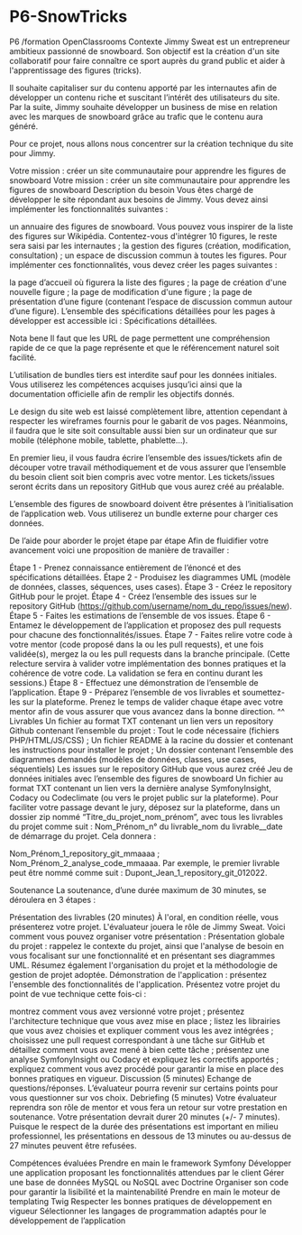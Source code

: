 # P6-SnowTricks
P6 /formation OpenClassrooms
Contexte
Jimmy Sweat est un entrepreneur ambitieux passionné de snowboard. Son objectif est la création d'un site collaboratif pour faire connaître ce sport auprès du grand public et aider à l'apprentissage des figures (tricks).

Il souhaite capitaliser sur du contenu apporté par les internautes afin de développer un contenu riche et suscitant l’intérêt des utilisateurs du site. Par la suite, Jimmy souhaite développer un business de mise en relation avec les marques de snowboard grâce au trafic que le contenu aura généré.

Pour ce projet, nous allons nous concentrer sur la création technique du site pour Jimmy.

Votre mission : créer un site communautaire pour apprendre les figures de snowboard
Votre mission : créer un site communautaire pour apprendre les figures de snowboard
Description du besoin
Vous êtes chargé de développer le site répondant aux besoins de Jimmy. Vous devez ainsi implémenter les fonctionnalités suivantes : 

un annuaire des figures de snowboard. Vous pouvez vous inspirer de la liste des figures sur Wikipédia. Contentez-vous d'intégrer 10 figures, le reste sera saisi par les internautes ;
la gestion des figures (création, modification, consultation) ;
un espace de discussion commun à toutes les figures.
Pour implémenter ces fonctionnalités, vous devez créer les pages suivantes :

la page d’accueil où figurera la liste des figures ; 
la page de création d'une nouvelle figure ;
la page de modification d'une figure ;
la page de présentation d’une figure (contenant l’espace de discussion commun autour d’une figure).
L’ensemble des spécifications détaillées pour les pages à développer est accessible ici : Spécifications détaillées.

Nota bene
Il faut que les URL de page permettent une compréhension rapide de ce que la page représente et que le référencement naturel soit facilité.

L’utilisation de bundles tiers est interdite sauf pour les données initiales. Vous utiliserez les compétences acquises jusqu’ici ainsi que la documentation officielle afin de remplir les objectifs donnés.

Le design du site web est laissé complètement libre, attention cependant à respecter les wireframes fournis pour le gabarit de vos pages. Néanmoins, il faudra que le site soit consultable aussi bien sur un ordinateur que sur mobile (téléphone mobile, tablette, phablette…).

En premier lieu, il vous faudra écrire l’ensemble des issues/tickets afin de découper votre travail méthodiquement et de vous assurer que l’ensemble du besoin client soit bien compris avec votre mentor. Les tickets/issues seront écrits dans un repository GitHub que vous aurez créé au préalable.

L’ensemble des figures de snowboard doivent être présentes à l’initialisation de l’application web. Vous utiliserez un bundle externe pour charger ces données. 

 
De l’aide pour aborder le projet étape par étape
Afin de fluidifier votre avancement voici une proposition de manière de travailler :

Étape 1 - Prenez connaissance entièrement de l’énoncé et des spécifications détaillées.
Étape 2 - Produisez les diagrammes UML (modèle de données, classes, séquences, uses cases).
Étape 3 - Créez le repository GitHub pour le projet.
Étape 4 - Créez l’ensemble des issues sur le repository GitHub (https://github.com/username/nom_du_repo/issues/new).
Étape 5 - Faites les estimations de l’ensemble de vos issues.
Étape 6 - Entamez le développement de l’application et proposez des pull requests pour chacune des fonctionnalités/issues.
Étape 7 - Faites relire votre code à votre mentor (code proposé dans la ou les pull requests), et une fois validée(s), mergez la ou les pull requests dans la branche principale. (Cette relecture servira à valider votre implémentation des bonnes pratiques et la cohérence de votre code. La validation se fera en continu durant les sessions.)
Étape 8 - Effectuez une démonstration de l’ensemble de l’application.
Étape 9 - Préparez l’ensemble de vos livrables et soumettez-les sur la plateforme.
Prenez le temps de valider chaque étape avec votre mentor afin de vous assurer que vous avancez dans la bonne direction. ^^
Livrables
Un fichier au format TXT contenant un lien vers un repository Github contenant l’ensemble du projet :
Tout le code nécessaire (fichiers PHP/HTML/JS/CSS) ;
Un fichier README à la racine du dossier et contenant les instructions pour installer le projet ;
Un dossier contenant l’ensemble des diagrammes demandés (modèles de données, classes, use cases, séquentiels)
Les issues sur le repository GitHub que vous aurez créé
Jeu de données initiales avec l’ensemble des figures de snowboard
Un fichier au format TXT contenant un lien vers la dernière analyse SymfonyInsight, Codacy ou Codeclimate (ou vers le projet public sur la plateforme).
Pour faciliter votre passage devant le jury, déposez sur la plateforme, dans un dossier zip nommé “Titre_du_projet_nom_prénom”, avec tous les livrables du projet comme suit : Nom_Prénom_n° du livrable_nom du livrable__date de démarrage du projet. Cela donnera : 

Nom_Prénom_1_repository_git_mmaaaa ;
Nom_Prénom_2_analyse_code_mmaaaa.
Par exemple, le premier livrable peut être nommé comme suit : Dupont_Jean_1_repository_git_012022.

Soutenance
La soutenance, d’une durée maximum de 30 minutes, se déroulera en 3 étapes :

Présentation des livrables (20 minutes) 
À l'oral, en condition réelle, vous présenterez votre projet. L'évaluateur jouera le rôle de Jimmy Sweat. Voici comment vous pouvez organiser votre présentation :
Présentation globale du projet : rappelez le contexte du projet, ainsi que l'analyse de besoin en vous focalisant sur une fonctionnalité et en présentant ses diagrammes UML. Résumez également l'organisation du projet et la méthodologie de gestion de projet adoptée.
Démonstration de l'application : présentez l'ensemble des fonctionnalités de l'application.‌
Présentez votre projet du point de vue technique cette fois-ci :

montrez comment vous avez versionné votre projet ;
présentez l'architecture technique que vous avez mise en place ;
listez les librairies que vous avez choisies et expliquer comment vous les avez intégrées ;
choisissez une pull request correspondant à une tâche sur GitHub et détaillez comment vous avez mené à bien cette tâche ;
présentez une analyse SymfonyInsight ou Codacy et expliquez les correctifs apportés ;
expliquez comment vous avez procédé pour garantir la mise en place des bonnes pratiques en vigueur.‌
Discussion (5 minutes) 
Echange de questions/réponses. L’évaluateur pourra revenir sur certains points pour vous questionner sur vos choix.
Debriefing (5 minutes)
Votre évaluateur reprendra son rôle de mentor et vous fera un retour sur votre prestation en soutenance.
 Votre présentation devrait durer 20 minutes (+/- 7 minutes). Puisque le respect de la durée des présentations est important en milieu professionnel, les présentations en dessous de 13 minutes ou au-dessus de 27 minutes peuvent être refusées. 

 

Compétences évaluées
Prendre en main le framework Symfony
Développer une application proposant les fonctionnalités attendues par le client
Gérer une base de données MySQL ou NoSQL avec Doctrine
Organiser son code pour garantir la lisibilité et la maintenabilité
Prendre en main le moteur de templating Twig
Respecter les bonnes pratiques de développement en vigueur
Sélectionner les langages de programmation adaptés pour le développement de l’application
